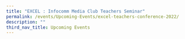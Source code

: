 ```yaml
---
title: "EXCEL : Infocomm Media Club Teachers Seminar"
permalink: /events/Upcoming-Events/excel-teachers-conference-2022/
description: ""
third_nav_title: Upcoming Events
---
```

